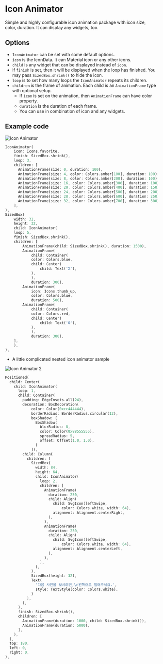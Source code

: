 # Icon Animator

Simple and highly configurable icon animation package with icon size, color, duration. It can display any widgets, too.

## Options

- `IconAnimator` can be set with some default options.
- `icon` is the IconData. It can Material icon or any other icons.
- `child` is any widget that can be displayed instead of `icon`.
- If `finish` is set, then it will be displayed when the loop has finished. You may pass `SizedBox.shrink()` to hide the icon.
- `loop` is to set how many loops the `IconAnimator` repeats its children.
- `children` is the frame of animation. Each child is an `AnimationFrame` type with optional setup.
  - If `icon` is set on the animation, then `AnimationFrame` can have color property.
  - `duration` is the duration of each frame.
  - You can use in combination of icon and any widgets.
## Example code

![Icon Animator](https://raw.githubusercontent.com/thruthesky/icon_animator/main/Icon%20Animator.gif)

```dart
IconAnimator(
    icon: Icons.favorite,
    finish: SizedBox.shrink(),
    loop: 3,
    children: [
      AnimationFrame(size: 0, duration: 100),
      AnimationFrame(size: 4, color: Colors.amber[100], duration: 100),
      AnimationFrame(size: 8, color: Colors.amber[200], duration: 100),
      AnimationFrame(size: 16, color: Colors.amber[300], duration: 100),
      AnimationFrame(size: 20, color: Colors.amber[400], duration: 150),
      AnimationFrame(size: 24, color: Colors.amber[500], duration: 200),
      AnimationFrame(size: 28, color: Colors.amber[600], duration: 250),
      AnimationFrame(size: 32, color: Colors.amber[700], duration: 300),
    ],
),
SizedBox(
    width: 32,
    height: 32,
    child: IconAnimator(
    loop: 5,
    finish: SizedBox.shrink(),
    children: [
        AnimationFrame(child: SizedBox.shrink(), duration: 1500),
        AnimationFrame(
            child: Container(
            color: Colors.blue,
            child: Center(
                child: Text('X'),
            ),
            ),
            duration: 300),
        AnimationFrame(
            icon: Icons.thumb_up,
            color: Colors.blue,
            duration: 500),
        AnimationFrame(
            child: Container(
            color: Colors.red,
            child: Center(
                child: Text('O'),
            ),
            ),
            duration: 300),
    ],
    ),
),
```

- A little complicated nested icon animator sample


![Icon Animator 2](https://raw.githubusercontent.com/thruthesky/icon_animator/main/icon_animator_2.gif)

```dart
Positioned(
  child: Center(
    child: IconAnimator(
      loop: 1,
      child: Container(
        padding: EdgeInsets.all(24),
        decoration: BoxDecoration(
            color: Color(0xcc444444),
            borderRadius: BorderRadius.circular(12),
            boxShadow: [
              BoxShadow(
                blurRadius: 8,
                color: Color(0x88555555),
                spreadRadius: 5,
                offset: Offset(1.0, 1.0),
              )
            ]),
        child: Column(
          children: [
            SizedBox(
              width: 84,
              height: 64,
              child: IconAnimator(
                loop: 2,
                children: [
                  AnimationFrame(
                    duration: 250,
                    child: Align(
                      child: SvgIcon(leftSwipe,
                          color: Colors.white, width: 64),
                      alignment: Alignment.centerRight,
                    ),
                  ),
                  AnimationFrame(
                    duration: 250,
                    child: Align(
                      child: SvgIcon(leftSwipe,
                          color: Colors.white, width: 64),
                      alignment: Alignment.centerLeft,
                    ),
                  ),
                ],
              ),
            ),
            SizedBox(height: 32),
            Text(
              '다음 사진을 보시려면,\n왼쪽으로 밀어주세요.',
              style: TextStyle(color: Colors.white),
            )
          ],
        ),
      ),
      finish: SizedBox.shrink(),
      children: [
        AnimationFrame(duration: 1000, child: SizedBox.shrink()),
        AnimationFrame(duration: 5000),
      ],
    ),
  ),
  top: 180,
  left: 0,
  right: 0,
),
```
